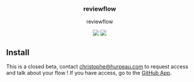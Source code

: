 <h3 align="center">
  reviewflow
</h3>

<p align="center">
  reviewflow
</p>

<p align="center">
  <a href="https://david-dm.org/christophehurpeau/reviewflow"><img src="https://david-dm.org/christophehurpeau/reviewflow.svg?style=flat-square"></a>
  <a href="https://dependencyci.com/github/christophehurpeau/reviewflow"><img src="https://dependencyci.com/github/christophehurpeau/reviewflow/badge?style=flat-square"></a>
</p>

## Install

This is a closed beta, contact christophe@hurpeau.com to request access and talk about your flow !
If you have access, go to the [GitHub App](https://github.com/apps/reviewflow).

